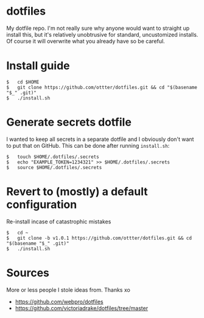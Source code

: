 # dotfiles
My dotfile repo. I'm not really sure why anyone would want to straight up install this, but it's relatively unobtrusive for standard, uncustomized installs. Of course it will overwrite what you already have so be careful. 

# Install guide
```
$   cd $HOME
$   git clone https://github.com/ottter/dotfiles.git && cd "$(basename "$_" .git)"
$   ./install.sh
```

# Generate secrets dotfile
I wanted to keep all secrets in a separate dotfile and I obviously don't want to put that on GitHub. This can be done after running `install.sh`:
```
$   touch $HOME/.dotfiles/.secrets
$   echo "EXAMPLE_TOKEN=1234321" >> $HOME/.dotfiles/.secrets
$   source $HOME/.dotfiles/.secrets
```

# Revert to (mostly) a default configuration
Re-install incase of catastrophic mistakes
```
$   cd ~
$   git clone -b v1.0.1 https://github.com/ottter/dotfiles.git && cd "$(basename "$_" .git)"
$   ./install.sh
```

# Sources
More or less people I stole ideas from. Thanks xo

* https://github.com/webpro/dotfiles
* https://github.com/victoriadrake/dotfiles/tree/master
